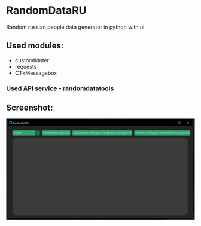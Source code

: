 # RandomDataRU
Random russian people data generator in python with ui

## Used modules:
- customtkinter
- requests
- CTkMessagebox

### [Used API service - randomdatatools](https://api.randomdatatools.ru/?)

## Screenshot:
![Program screenshot](https://github.com/KiTant/RandomDataRU/blob/main/ScreenshotOfProgram.PNG)
